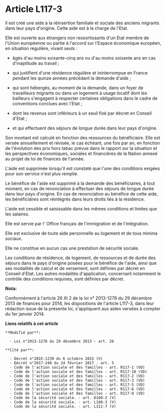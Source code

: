# Article L117-3

Il est créé une aide à la réinsertion familiale et sociale des anciens migrants dans leur pays d'origine. Cette aide est à la
charge de l'Etat. 

Elle est ouverte aux étrangers non ressortissants d'un Etat membre de l'Union européenne ou partie à l'accord sur l'Espace
économique européen, en situation régulière, vivant seuls :

- âgés d'au moins soixante-cinq ans ou d'au moins soixante ans en cas d'inaptitude au travail ;

- qui justifient d'une résidence régulière et ininterrompue en France pendant les quinze années précédant la demande d'aide ;

- qui sont hébergés, au moment de la demande, dans un foyer de travailleurs migrants ou dans un logement à usage locatif dont
les bailleurs s'engagent à respecter certaines obligations dans le cadre de conventions conclues avec l'Etat ;

- dont les revenus sont inférieurs à un seuil fixé par décret en Conseil d'Etat ;

- et qui effectuent des séjours de longue durée dans leur pays d'origine. 

Son montant est calculé en fonction des ressources du bénéficiaire. Elle est versée annuellement et révisée, le cas échéant,
une fois par an, en fonction de l'évolution des prix hors tabac prévue dans le rapport sur la situation et les perspectives
économiques, sociales et financières de la Nation annexé au projet de loi de finances de l'année. 

L'aide est supprimée lorsqu'il est constaté que l'une des conditions exigées pour son service n'est plus remplie. 

Le bénéfice de l'aide est supprimé à la demande des bénéficiaires, à tout moment, en cas de renonciation à effectuer des
séjours de longue durée dans leur pays d'origine. En cas de renonciation au bénéfice de cette aide, les bénéficiaires sont
réintégrés dans leurs droits liés à la résidence.

L'aide est cessible et saisissable dans les mêmes conditions et limites que les salaires. 

Elle est servie par l'          Office français de l'immigration et de l'intégration. 

Elle est exclusive de toute aide personnelle au logement et de tous minima sociaux. 

Elle ne constitue en aucun cas une prestation de sécurité sociale. 

Les conditions de résidence, de logement, de ressources et de durée des séjours dans le pays d'origine posées pour le
bénéfice de l'aide, ainsi que ses modalités de calcul et de versement, sont définies par décret en Conseil d'Etat. Les autres
modalités d'application, concernant notamment le contrôle des conditions requises, sont définies par décret.

**Nota:**

Conformément à l'article 26 XI 2 de la loi n° 2013-1278 du 29 décembre 2013 de finances pour 2014, les dispositions de
l'article L117-3, dans leur rédaction issue de la présente loi, s'appliquent aux aides versées à compter du 1er janvier 2014.

**Liens relatifs à cet article**

	**Modifié par**:

	  - Loi n°2013-1278 du 29 décembre 2013 - art. 26

	**Cité par**:

	  - Décret n°2015-1239 du 6 octobre 2015 (V)
	  - Décret n°2017-240 du 24 février 2017 - art. 5
	  - Code de l'action sociale et des familles - art. R117-1 (VD)
	  - Code de l'action sociale et des familles - art. R117-10 (VD)
	  - Code de l'action sociale et des familles - art. R117-2 (VD)
	  - Code de l'action sociale et des familles - art. R117-3 (VD)
	  - Code de l'action sociale et des familles - art. R117-5 (VD)
	  - Code de l'action sociale et des familles - art. R117-6 (VD)
	  - Code de l'action sociale et des familles - art. R117-9 (VD)
	  - Code de la sécurité sociale. - art. D160-2 (V)
	  - Code de la sécurité sociale. - art. L160-3 (V)
	  - Code de la sécurité sociale. - art. L311-7 (V)
